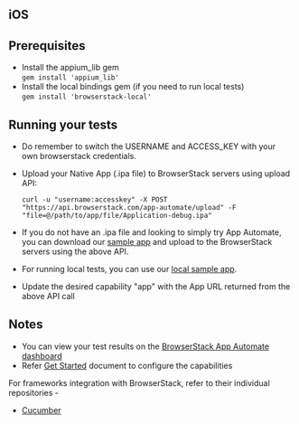 ## iOS

## Prerequisites
- Install the appium_lib gem<br>
`gem install 'appium_lib'`
- Install the local bindings gem (if you need to run local tests)<br>
`gem install 'browserstack-local'`

## Running your tests
- Do remember to switch the USERNAME and ACCESS_KEY with your own browserstack credentials.
- Upload your Native App (.ipa file) to BrowserStack servers using upload API:

  ```
  curl -u "username:accesskey" -X POST "https://api.browserstack.com/app-automate/upload" -F "file=@/path/to/app/file/Application-debug.ipa"
  ```

- If you do not have an .ipa file and looking to simply try App Automate, you can download our [sample app](https://www.browserstack.com/app-automate/sample-apps/ios/BStackSampleApp.ipa)
and upload to the BrowserStack servers using the above API.
- For running local tests, you can use our [local sample app](https://www.browserstack.com/app-automate/sample-apps/ios/LocalSample.ipa).
- Update the desired capability "app" with the App URL returned from the above API call

## Notes
* You can view your test results on the [BrowserStack App Automate dashboard](https://www.browserstack.com/app-automate)
* Refer [Get Started](https://www.browserstack.com/app-automate/appium-ruby) document to configure the capabilities

For frameworks integration with BrowserStack, refer to their individual repositories -

- [Cucumber](https://github.com/browserstack/cucumber-ruby-appium-app-browserstack)

